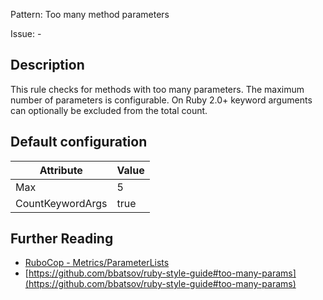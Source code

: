 Pattern: Too many method parameters

Issue: -

## Description

This rule checks for methods with too many parameters.
The maximum number of parameters is configurable.
On Ruby 2.0+ keyword arguments can optionally
be excluded from the total count.

## Default configuration

Attribute | Value
--- | ---
Max | 5
CountKeywordArgs | true

## Further Reading

* [RuboCop - Metrics/ParameterLists](https://docs.rubocop.org/rubocop/cops_metrics.html#metricsparameterlists)
* [https://github.com/bbatsov/ruby-style-guide#too-many-params](https://github.com/bbatsov/ruby-style-guide#too-many-params)
